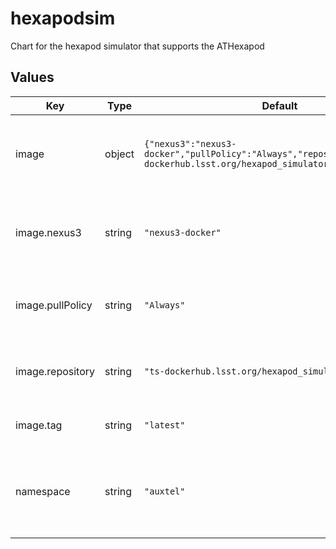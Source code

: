 # hexapodsim

Chart for the hexapod simulator that supports the ATHexapod

## Values

| Key | Type | Default | Description |
|-----|------|---------|-------------|
| image | object | `{"nexus3":"nexus3-docker","pullPolicy":"Always","repository":"ts-dockerhub.lsst.org/hexapod_simulator","tag":"latest"}` | This section holds the configuration of the container image |
| image.nexus3 | string | `"nexus3-docker"` | The tag name for the Nexus3 Docker repository secrets |
| image.pullPolicy | string | `"Always"` | The policy to apply when pulling an image for deployment |
| image.repository | string | `"ts-dockerhub.lsst.org/hexapod_simulator"` | The Docker registry name of the container image |
| image.tag | string | `"latest"` | The tag of the container image |
| namespace | string | `"auxtel"` | This is the namespace in which the hexapod controller simulator will be placed |
